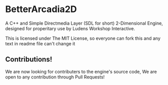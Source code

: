 # BetterArcadia2D

A C++ and Simple Directmedia Layer (SDL for short) 2-Dimensional Engine, designed for properitary use by Ludens Workshop Interactive.

This is licensed under The MIT License, so everyone can fork this and any text in readme file can't change it

## Contributions!
We are now looking for contributers to the engine's source code, We are open to any contribution through Pull Requests!
